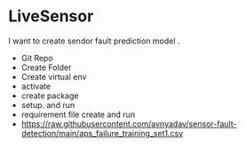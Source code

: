 # LiveSensor
I want to create sendor fault prediction model .

- Git Repo
- Create Folder
- Create virtual env
- activate
- create package
- setup. and run
- requirement file create and run
- https://raw.githubusercontent.com/avnyadav/sensor-fault-detection/main/aps_failure_training_set1.csv
